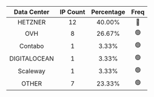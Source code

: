 | Data Center | IP Count | Percentage | Freq |
|:------------:|:--------:|:-----------:|:-----:|
| HETZNER | 12 | 40.00% | 🔴 |
| OVH | 8 | 26.67% | 🟢 |
| Contabo | 1 | 3.33% | 🟢 |
| DIGITALOCEAN | 1 | 3.33% | 🟢 |
| Scaleway | 1 | 3.33% | 🟢 |
| OTHER | 7 | 23.33% | 🟢 |